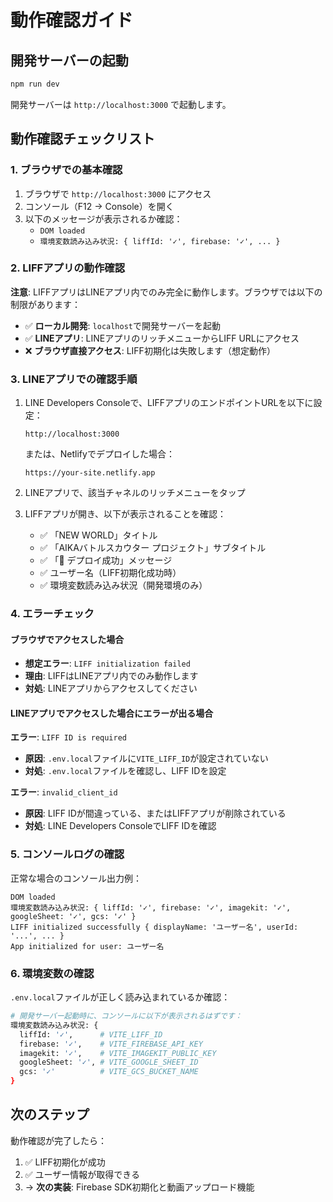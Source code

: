 # 動作確認ガイド

## 開発サーバーの起動

```bash
npm run dev
```

開発サーバーは `http://localhost:3000` で起動します。

## 動作確認チェックリスト

### 1. ブラウザでの基本確認

1. ブラウザで `http://localhost:3000` にアクセス
2. コンソール（F12 → Console）を開く
3. 以下のメッセージが表示されるか確認：
   - `DOM loaded`
   - `環境変数読み込み状況: { liffId: '✓', firebase: '✓', ... }`

### 2. LIFFアプリの動作確認

**注意**: LIFFアプリはLINEアプリ内でのみ完全に動作します。ブラウザでは以下の制限があります：

- ✅ **ローカル開発**: `localhost`で開発サーバーを起動
- ✅ **LINEアプリ**: LINEアプリのリッチメニューからLIFF URLにアクセス
- ❌ **ブラウザ直接アクセス**: LIFF初期化は失敗します（想定動作）

### 3. LINEアプリでの確認手順

1. LINE Developers Consoleで、LIFFアプリのエンドポイントURLを以下に設定：
   ```
   http://localhost:3000
   ```
   または、Netlifyでデプロイした場合：
   ```
   https://your-site.netlify.app
   ```

2. LINEアプリで、該当チャネルのリッチメニューをタップ
3. LIFFアプリが開き、以下が表示されることを確認：
   - ✅ 「NEW WORLD」タイトル
   - ✅ 「AIKAバトルスカウター プロジェクト」サブタイトル
   - ✅ 「🚀 デプロイ成功」メッセージ
   - ✅ ユーザー名（LIFF初期化成功時）
   - ✅ 環境変数読み込み状況（開発環境のみ）

### 4. エラーチェック

#### ブラウザでアクセスした場合
- **想定エラー**: `LIFF initialization failed`
- **理由**: LIFFはLINEアプリ内でのみ動作します
- **対処**: LINEアプリからアクセスしてください

#### LINEアプリでアクセスした場合にエラーが出る場合

**エラー**: `LIFF ID is required`
- **原因**: `.env.local`ファイルに`VITE_LIFF_ID`が設定されていない
- **対処**: `.env.local`ファイルを確認し、LIFF IDを設定

**エラー**: `invalid_client_id`
- **原因**: LIFF IDが間違っている、またはLIFFアプリが削除されている
- **対処**: LINE Developers ConsoleでLIFF IDを確認

### 5. コンソールログの確認

正常な場合のコンソール出力例：

```
DOM loaded
環境変数読み込み状況: { liffId: '✓', firebase: '✓', imagekit: '✓', googleSheet: '✓', gcs: '✓' }
LIFF initialized successfully { displayName: 'ユーザー名', userId: '...', ... }
App initialized for user: ユーザー名
```

### 6. 環境変数の確認

`.env.local`ファイルが正しく読み込まれているか確認：

```bash
# 開発サーバー起動時に、コンソールに以下が表示されるはずです：
環境変数読み込み状況: {
  liffId: '✓',      # VITE_LIFF_ID
  firebase: '✓',    # VITE_FIREBASE_API_KEY
  imagekit: '✓',    # VITE_IMAGEKIT_PUBLIC_KEY
  googleSheet: '✓', # VITE_GOOGLE_SHEET_ID
  gcs: '✓'          # VITE_GCS_BUCKET_NAME
}
```

## 次のステップ

動作確認が完了したら：

1. ✅ LIFF初期化が成功
2. ✅ ユーザー情報が取得できる
3. → **次の実装**: Firebase SDK初期化と動画アップロード機能


